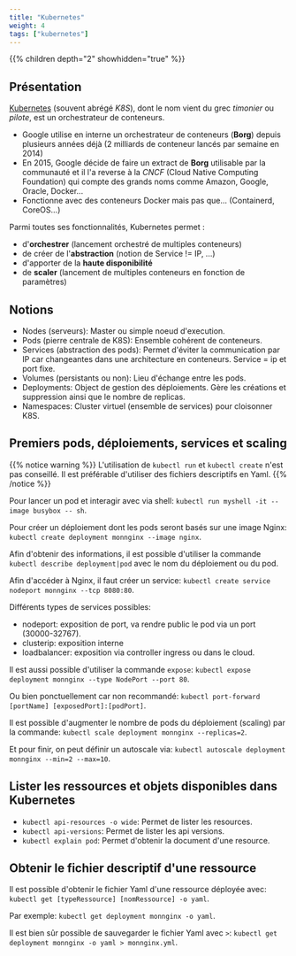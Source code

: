 ```yaml
---
title: "Kubernetes"
weight: 4
tags: ["kubernetes"]
---
```


{{% children depth="2" showhidden="true" %}}

## Présentation

[Kubernetes](https://kubernetes.io/) (souvent abrégé *K8S*), dont le nom vient du grec *timonier* ou *pilote*, est un orchestrateur de conteneurs.

- Google utilise en interne un orchestrateur de conteneurs (**Borg**) depuis plusieurs années déjà (2 milliards de conteneur lancés par semaine en 2014)
- En 2015, Google décide de faire un extract de **Borg** utilisable par la communauté et il l'a reverse à la *CNCF* (Cloud Native Computing Foundation) qui compte des grands noms comme Amazon, Google, Oracle, Docker...
- Fonctionne avec des conteneurs Docker mais pas que... (Containerd, CoreOS...)

Parmi toutes ses fonctionnalités, Kubernetes permet :

- d'**orchestrer** (lancement orchestré de multiples conteneurs)
- de créer de l'**abstraction** (notion de Service != IP, ...)
- d'apporter de la **haute disponibilité**
- de **scaler** (lancement de multiples conteneurs en fonction de paramètres)

## Notions

- Nodes (serveurs): Master ou simple noeud d'execution.
- Pods (pierre centrale de K8S): Ensemble cohérent de conteneurs.
- Services (abstraction des pods): Permet d'éviter la communication par IP car changeantes dans une architecture en conteneurs. Service = ip et port fixe.
- Volumes (persistants ou non): Lieu d'échange entre les pods.
- Deployments: Object de gestion des déploiements. Gère les créations et suppression ainsi que le nombre de replicas.
- Namespaces: Cluster virtuel (ensemble de services) pour cloisonner K8S.

## Premiers pods, déploiements, services et scaling

{{% notice warning %}}
L'utilisation de `kubectl run` et `kubectl create` n'est pas conseillé. Il est préférable d'utiliser des fichiers descriptifs en Yaml.
{{% /notice %}}

Pour lancer un pod et interagir avec via shell: `kubectl run myshell -it --image busybox -- sh`.

Pour créer un déploiement dont les pods seront basés sur une image Nginx: `kubectl create deployment monnginx --image nginx`.

Afin d'obtenir des informations, il est possible d'utiliser la commande `kubectl describe deployment|pod` avec le nom du déploiement ou du pod.

Afin d'accéder à Nginx, il faut créer un service: `kubectl create service nodeport monnginx --tcp 8080:80`.

Différents types de services possibles:
- nodeport: exposition de port, va rendre public le pod via un port (30000-32767).
- clusterip: exposition interne
- loadbalancer: exposition via controller ingress ou dans le cloud.

Il est aussi possible d'utiliser la commande `expose`: `kubectl expose deployment monnginx --type NodePort --port 80`.

Ou bien ponctuellement car non recommandé: `kubectl port-forward [portName] [exposedPort]:[podPort]`.

Il est possible d'augmenter le nombre de pods du déploiement (scaling) par la commande: `kubectl scale deployment monnginx --replicas=2`.

Et pour finir, on peut définir un autoscale via: `kubectl autoscale deployment monnginx --min=2 --max=10`.

## Lister les ressources et objets disponibles dans Kubernetes

- `kubectl api-resources -o wide`: Permet de lister les resources.
- `kubectl api-versions`: Permet de lister les api versions.
- `kubectl explain pod`: Permet d'obtenir la document d'une resource.

## Obtenir le fichier descriptif d'une ressource

Il est possible d'obtenir le fichier Yaml d'une ressource déployée avec: `kubectl get [typeRessource] [nomRessource] -o yaml`.

Par exemple: `kubectl get deployment monnginx -o yaml`.

Il est bien sûr possible de sauvegarder le fichier Yaml avec `>`: `kubectl get deployment monnginx -o yaml > monnginx.yml`.
